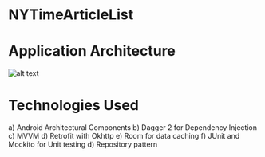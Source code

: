 # NYTimeArticleList

# Application Architecture
![alt text](https://codelabs.developers.google.com/codelabs/android-room-with-a-view/img/3840395bfb3980b8.png)

# Technologies Used
a) Android Architectural Components
b) Dagger 2 for Dependency Injection
c) MVVM 
d) Retrofit with Okhttp
e) Room for data caching
f) JUnit and Mockito for Unit testing
d) Repository pattern

